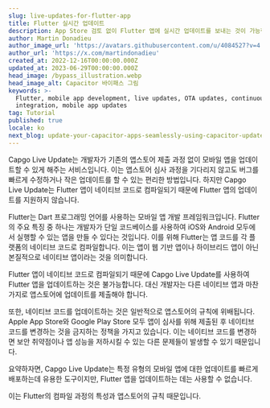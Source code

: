 ```yaml
---
slug: live-updates-for-flutter-app
title: Flutter 실시간 업데이트
description: App Store 검토 없이 Flutter 앱에 실시간 업데이트를 보내는 것이 가능한가요?
author: Martin Donadieu
author_image_url: 'https://avatars.githubusercontent.com/u/4084527?v=4'
author_url: 'https://x.com/martindonadieu'
created_at: 2022-12-16T00:00:00.000Z
updated_at: 2023-06-29T00:00:00.000Z
head_image: /bypass_illustration.webp
head_image_alt: Capacitor 바이패스 그림
keywords: >-
  Flutter, mobile app development, live updates, OTA updates, continuous
  integration, mobile app updates
tag: Tutorial
published: true
locale: ko
next_blog: update-your-capacitor-apps-seamlessly-using-capacitor-updater
---
```

Capgo Live Update는 개발자가 기존의 앱스토어 제출 과정 없이 모바일 앱을 업데이트할 수 있게 해주는 서비스입니다. 이는 앱스토어 심사 과정을 기다리지 않고도 버그를 빠르게 수정하거나 작은 업데이트를 할 수 있는 편리한 방법입니다. 하지만 Capgo Live Update는 Flutter 앱이 네이티브 코드로 컴파일되기 때문에 Flutter 앱의 업데이트를 지원하지 않습니다.

Flutter는 Dart 프로그래밍 언어를 사용하는 모바일 앱 개발 프레임워크입니다. Flutter의 주요 특징 중 하나는 개발자가 단일 코드베이스를 사용하여 iOS와 Android 모두에서 실행할 수 있는 앱을 만들 수 있다는 것입니다. 이를 위해 Flutter는 앱 코드를 각 플랫폼의 네이티브 코드로 컴파일합니다. 이는 앱이 웹 기반 앱이나 하이브리드 앱이 아닌 본질적으로 네이티브 앱이라는 것을 의미합니다.

Flutter 앱이 네이티브 코드로 컴파일되기 때문에 Capgo Live Update를 사용하여 Flutter 앱을 업데이트하는 것은 불가능합니다. 대신 개발자는 다른 네이티브 앱과 마찬가지로 앱스토어에 업데이트를 제출해야 합니다.

또한, 네이티브 코드를 업데이트하는 것은 일반적으로 앱스토어의 규칙에 위배됩니다. Apple App Store와 Google Play Store 모두 앱이 심사를 위해 제출된 후 네이티브 코드를 변경하는 것을 금지하는 정책을 가지고 있습니다. 이는 네이티브 코드를 변경하면 보안 취약점이나 앱 성능을 저하시킬 수 있는 다른 문제들이 발생할 수 있기 때문입니다.

요약하자면, Capgo Live Update는 특정 유형의 모바일 앱에 대한 업데이트를 빠르게 배포하는데 유용한 도구이지만, Flutter 앱을 업데이트하는 데는 사용할 수 없습니다.

이는 Flutter의 컴파일 과정의 특성과 앱스토어의 규칙 때문입니다.

